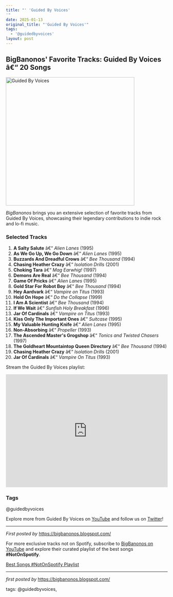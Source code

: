 ```yaml
---
title: "' 'Guided By Voices'
'"
date: 2025-01-13
original_title: "'Guided By Voices'"
tags:
  - '@guidedbyvoices'
layout: post
---
```

<h2>BigBanonos' Favorite Tracks: Guided By Voices â€“ 20 Songs</h2> <div > <a href="https://img.youtube.com/vi/A_AIfBGCYwU/0.jpg"> <img src="https://img.youtube.com/vi/A_AIfBGCYwU/0.jpg" alt="Guided By Voices" width="400" /> </a>
</div> <p><em>BigBanonos</em> brings you an extensive selection of favorite tracks from Guided By Voices, showcasing their legendary contributions to indie rock and lo-fi music.</p> <h3>Selected Tracks</h3>
<ol> <li><strong>A Salty Salute</strong> â€“ <em>Alien Lanes</em> (1995)</li> <li><strong>As We Go Up, We Go Down</strong> â€“ <em>Alien Lanes</em> (1995)</li> <li><strong>Buzzards And Dreadful Crows</strong> â€“ <em>Bee Thousand</em> (1994)</li> <li><strong>Chasing Heather Crazy</strong> â€“ <em>Isolation Drills</em> (2001)</li> <li><strong>Choking Tara</strong> â€“ <em>Mag Earwhig!</em> (1997)</li> <li><strong>Demons Are Real</strong> â€“ <em>Bee Thousand</em> (1994)</li> <li><strong>Game Of Pricks</strong> â€“ <em>Alien Lanes</em> (1995)</li> <li><strong>Gold Star For Robot Boy</strong> â€“ <em>Bee Thousand</em> (1994)</li> <li><strong>Hey Aardvark</strong> â€“ <em>Vampire on Titus</em> (1993)</li> <li><strong>Hold On Hope</strong> â€“ <em>Do the Collapse</em> (1999)</li> <li><strong>I Am A Scientist</strong> â€“ <em>Bee Thousand</em> (1994)</li> <li><strong>If We Wait</strong> â€“ <em>Sunfish Holy Breakfast</em> (1996)</li> <li><strong>Jar Of Cardinals</strong> â€“ <em>Vampire on Titus</em> (1993)</li> <li><strong>Kiss Only The Important Ones</strong> â€“ <em>Suitcase</em> (1995)</li> <li><strong>My Valuable Hunting Knife</strong> â€“ <em>Alien Lanes</em> (1995)</li> <li><strong>Non-Absorbing</strong> â€“ <em>Propeller</em> (1993)</li> <li><strong>The Ascended Master's Grogshop</strong> â€“ <em>Tonics and Twisted Chasers</em> (1997)</li> <li><strong>The Goldheart Mountaintop Queen Directory</strong> â€“ <em>Bee Thousand</em> (1994)</li> <li><strong>Chasing Heather Crazy</strong> â€“ <em>Isolation Drills</em> (2001)</li> <li><strong>Jar Of Cardinals</strong> â€“ <em>Vampire On Titus</em> (1993)</li>
</ol> <p>Stream the Guided By Voices playlist:</p>
<iframe src="https://open.spotify.com/embed/playlist/5Vrw085NcDulECURcfnsmB?utm_source=generator" width="100%" height="352" frameBorder="0" allowfullscreen="" allow="autoplay; clipboard-write; encrypted-media; fullscreen; picture-in-picture" loading="lazy"></iframe> <h3>Tags</h3>
<p>@guidedbyvoices</p> <p>Explore more from Guided By Voices on <a href="https://www.youtube.com/@BigBanonos" target="_blank">YouTube</a> and follow us on <a href="https://twitter.com/BigBanonos" target="_blank">Twitter</a>!</p> <hr />
<p><em>First posted by</em> <a href="https://bigbanonos.blogspot.com/" rel="noopener" target="_new">https://bigbanonos.blogspot.com/</a></p>


<!--Subscribe and Playlist Links-->
<div>
    <p>For more exclusive tracks not on Spotify, subscribe to <a href="https://www.youtube.com/@BigBanonos" target="_blank">BigBanonos on YouTube</a> and explore their curated playlist of the best songs <strong>#NotOnSpotify</strong>.</p>
    <p><a href="https://www.youtube.com/playlist?list=PLtuNtuTatqI0kFahUCbtbfenC_ET5O_tr" target="_blank">Best Songs #NotOnSpotify Playlist<br /></a></p></div>

<hr />

<p><em>first posted by</em> <a href="https://bigbanonos.blogspot.com/" rel="noopener" target="_new">https://bigbanonos.blogspot.com/</a></p>

<p>tags: @guidedbyvoices,</p>
